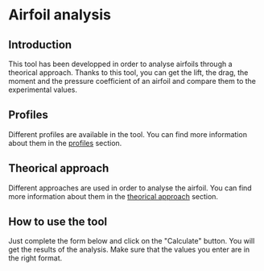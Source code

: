 # Airfoil analysis

## Introduction

This tool has been developped in order to analyse airfoils through a theorical approach.
Thanks to this tool, you can get the lift, the drag, the moment and the pressure coefficient of an airfoil and compare them to the experimental values.

## Profiles

Different profiles are available in the tool. You can find more information about them in the [profiles](./profiles/) section.

## Theorical approach

Different approaches are used in order to analyse the airfoil. You can find more information about them in the [theorical approach](./theorical-approach/) section.

## How to use the tool

Just complete the form below and click on the "Calculate" button. You will get the results of the analysis.
Make sure that the values you enter are in the right format.
